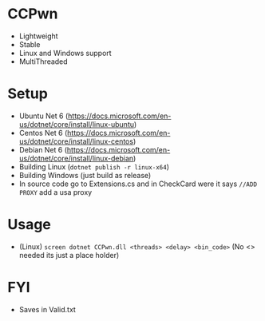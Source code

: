 # CCPwn
- Lightweight
- Stable
- Linux and Windows support
- MultiThreaded

# Setup
- Ubuntu Net 6 (https://docs.microsoft.com/en-us/dotnet/core/install/linux-ubuntu)
- Centos Net 6 (https://docs.microsoft.com/en-us/dotnet/core/install/linux-centos)
- Debian Net 6 (https://docs.microsoft.com/en-us/dotnet/core/install/linux-debian)
- Building Linux (`dotnet publish -r linux-x64`)
- Building Windows (just build as release)
- In source code go to Extensions.cs and in CheckCard were it says `//ADD PROXY` add a usa proxy

# Usage
- (Linux) `screen dotnet CCPwn.dll <threads> <delay> <bin_code>` (No <> needed its just a place holder)

# FYI
- Saves in Valid.txt
